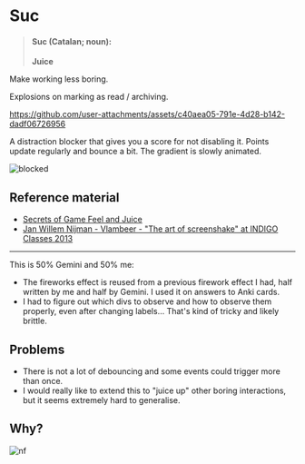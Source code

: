 # Suc

> #### Suc (Catalan; noun):
>
> **Juice**

Make working less boring.

Explosions on marking as read / archiving.

https://github.com/user-attachments/assets/c40aea05-791e-4d28-b142-dadf06726956

A distraction blocker that gives you a score for not disabling it. Points update regularly and bounce
a bit. The gradient is slowly animated.

![blocked](https://github.com/user-attachments/assets/ee8f59c9-f950-4200-818f-1e5b6ab0c21c)

## Reference material

- [Secrets of Game Feel and Juice](https://www.youtube.com/watch?v=216_5nu4aVQ)
- [Jan Willem Nijman - Vlambeer - "The art of screenshake" at INDIGO Classes 2013](https://www.youtube.com/watch?v=AJdEqssNZ-U)

---

This is 50% Gemini and 50% me:

- The fireworks effect is reused from a previous firework effect I had, half written by me and half by Gemini. I used it on answers to Anki cards.
- I had to figure out which divs to observe and how to observe them properly, even after changing labels… That's kind of tricky and likely brittle.

## Problems

- There is not a lot of debouncing and some events could trigger more than once.
- I would really like to extend this to "juice up" other boring interactions, but it seems extremely hard to generalise.

## Why?

![nf](https://github.com/user-attachments/assets/5daa2e35-08af-4d7e-ac80-f195886168e0)
